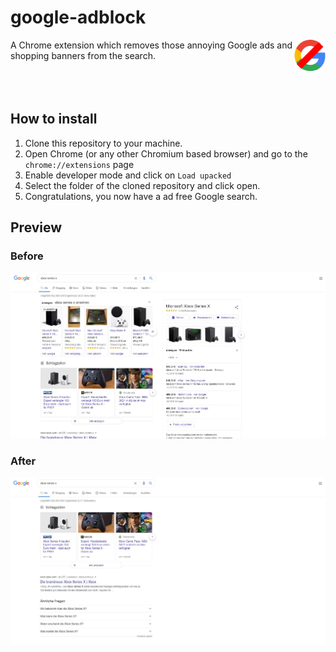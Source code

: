 # google-adblock
<img alt="google-adblock logo" src="https://raw.githubusercontent.com/NenoxAG/google-adblock/main/128.png" width="10%" align="right">
A Chrome extension which removes those annoying Google ads and shopping banners from the search.

<br />
<br />
<br />
<br />

## How to install
1. Clone this repository to your machine.
2. Open Chrome (or any other Chromium based browser) and go to the ``chrome://extensions`` page
3. Enable developer mode and click on ``Load upacked``
4. Select the folder of the cloned repository and click open.
5. Congratulations, you now have a ad free Google search.

## Preview

### Before
<img src="https://raw.githubusercontent.com/NenoxAG/google-adblock/main/before.jpg">

### After
<img src="https://raw.githubusercontent.com/NenoxAG/google-adblock/main/after.jpg">
